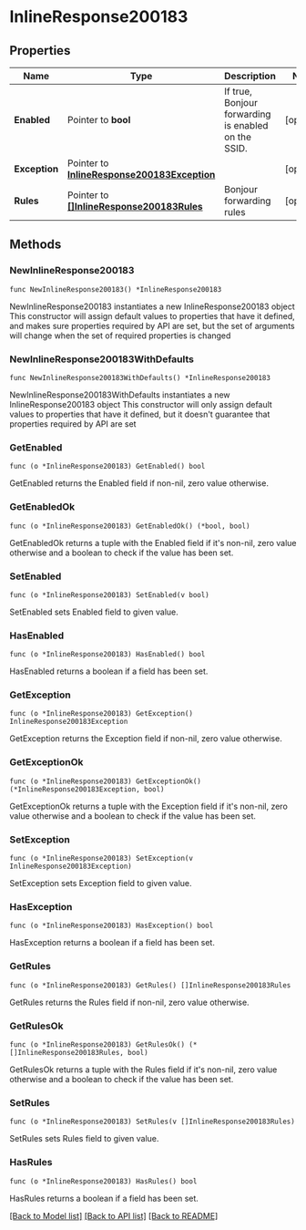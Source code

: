 # InlineResponse200183

## Properties

Name | Type | Description | Notes
------------ | ------------- | ------------- | -------------
**Enabled** | Pointer to **bool** | If true, Bonjour forwarding is enabled on the SSID. | [optional] 
**Exception** | Pointer to [**InlineResponse200183Exception**](InlineResponse200183Exception.md) |  | [optional] 
**Rules** | Pointer to [**[]InlineResponse200183Rules**](InlineResponse200183Rules.md) | Bonjour forwarding rules | [optional] 

## Methods

### NewInlineResponse200183

`func NewInlineResponse200183() *InlineResponse200183`

NewInlineResponse200183 instantiates a new InlineResponse200183 object
This constructor will assign default values to properties that have it defined,
and makes sure properties required by API are set, but the set of arguments
will change when the set of required properties is changed

### NewInlineResponse200183WithDefaults

`func NewInlineResponse200183WithDefaults() *InlineResponse200183`

NewInlineResponse200183WithDefaults instantiates a new InlineResponse200183 object
This constructor will only assign default values to properties that have it defined,
but it doesn't guarantee that properties required by API are set

### GetEnabled

`func (o *InlineResponse200183) GetEnabled() bool`

GetEnabled returns the Enabled field if non-nil, zero value otherwise.

### GetEnabledOk

`func (o *InlineResponse200183) GetEnabledOk() (*bool, bool)`

GetEnabledOk returns a tuple with the Enabled field if it's non-nil, zero value otherwise
and a boolean to check if the value has been set.

### SetEnabled

`func (o *InlineResponse200183) SetEnabled(v bool)`

SetEnabled sets Enabled field to given value.

### HasEnabled

`func (o *InlineResponse200183) HasEnabled() bool`

HasEnabled returns a boolean if a field has been set.

### GetException

`func (o *InlineResponse200183) GetException() InlineResponse200183Exception`

GetException returns the Exception field if non-nil, zero value otherwise.

### GetExceptionOk

`func (o *InlineResponse200183) GetExceptionOk() (*InlineResponse200183Exception, bool)`

GetExceptionOk returns a tuple with the Exception field if it's non-nil, zero value otherwise
and a boolean to check if the value has been set.

### SetException

`func (o *InlineResponse200183) SetException(v InlineResponse200183Exception)`

SetException sets Exception field to given value.

### HasException

`func (o *InlineResponse200183) HasException() bool`

HasException returns a boolean if a field has been set.

### GetRules

`func (o *InlineResponse200183) GetRules() []InlineResponse200183Rules`

GetRules returns the Rules field if non-nil, zero value otherwise.

### GetRulesOk

`func (o *InlineResponse200183) GetRulesOk() (*[]InlineResponse200183Rules, bool)`

GetRulesOk returns a tuple with the Rules field if it's non-nil, zero value otherwise
and a boolean to check if the value has been set.

### SetRules

`func (o *InlineResponse200183) SetRules(v []InlineResponse200183Rules)`

SetRules sets Rules field to given value.

### HasRules

`func (o *InlineResponse200183) HasRules() bool`

HasRules returns a boolean if a field has been set.


[[Back to Model list]](../README.md#documentation-for-models) [[Back to API list]](../README.md#documentation-for-api-endpoints) [[Back to README]](../README.md)


